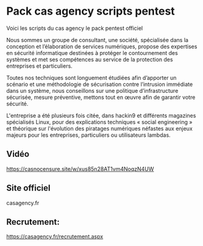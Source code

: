 # Pack cas agency scripts pentest

Voici les scripts du cas agency le pack pentest officiel


Nous sommes un groupe de consultant, une société, spécialisée dans la conception et l’élaboration de services numériques, propose des expertises en sécurité informatique destinées à protéger le contournement des systèmes et met ses compétences au service de la protection des entreprises et particuliers.

Toutes nos techniques sont longuement étudiées afin d’apporter un scénario et une méthodologie de sécurisation contre l’intrusion immédiate dans un système, nous conseillons sur une politique d’infrastructure sécurisée, mesure préventive, mettons tout en œuvre afin de garantir votre sécurité.

L'entreprise a été plusieurs fois citée, dans hackin9 et différents magazines spécialisés Linux, pour des explications techniques « social engineering » et théorique sur l'évolution des piratages numériques néfastes aux enjeux majeurs pour les entreprises, particuliers ou utilisateurs lambdas.

Vidéo
-----
https://casnocensure.site/w/xus85n28AT1vm4NoqzN4UW

Site officiel
--------------
casagency.fr

Recrutement:
------------
https://casagency.fr/recrutement.aspx
